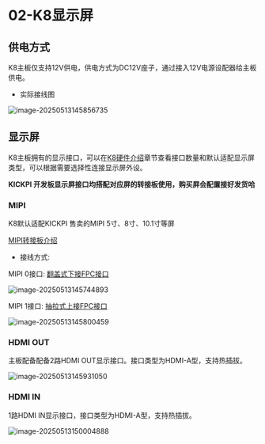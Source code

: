 # 02-K8显示屏

## **供电方式**

K8主板仅支持12V供电，供电方式为DC12V座子，通过接入12V电源设配器给主板供电。

* 实际接线图

![image-20250513145856735](http://tanzhtanzh.oss-cn-shenzhen.aliyuncs.com/img/image-20250513145856735.png)



## 显示屏

K8主板拥有的显示接口，可以在[K8硬件介绍](../01-主板介绍/05-KICKPI-K8硬件介绍.md#display)章节查看接口数量和默认适配显示屏类型，可以根据需要选择性连接显示屏外设。

**KICKPI 开发板显示屏接口均搭配对应屏的转接板使用，购买屏会配置接好发货哈**

### MIPI

K8默认适配KICKPI 售卖的MIPI 5寸、8寸、10.1寸等屏

[MIPI转接板介绍](../../../common/zh/display/MIPI转接板介绍.md)

* 接线方式:

MIPI 0接口: [翻盖式下接FPC接口](../../../common/zh/display/FPC接口介绍.md#FPC-1)

![image-20250513145744893](http://tanzhtanzh.oss-cn-shenzhen.aliyuncs.com/img/image-20250513145744893.png)

MIPI 1接口: [抽拉式上接FPC接口](../../../common/zh/display/FPC接口介绍.md#FPC-2)

![image-20250513145800459](http://tanzhtanzh.oss-cn-shenzhen.aliyuncs.com/img/image-20250513145800459.png)



### HDMI OUT

主板配备配备2路HDMI OUT显示接口。接口类型为HDMI-A型，支持热插拔。

![image-20250513145931050](http://tanzhtanzh.oss-cn-shenzhen.aliyuncs.com/img/image-20250513145931050.png)

### HDMI IN

1路HDMI IN显示接口，接口类型为HDMI-A型，支持热插拔。

![image-20250513150004888](http://tanzhtanzh.oss-cn-shenzhen.aliyuncs.com/img/image-20250513150004888.png)

